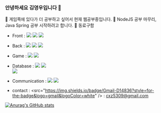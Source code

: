 ### 안녕하세요 김영우입니다 👋

🌱 게임쪽에 있다가 더 공부하고 싶어서 현재 웹공부중입니다.
🚩 NodeJS 공부 마무리, Java Spring 공부 시작하려고 합니다.
👯 동료구함

- Front :
<span><img src="https://img.shields.io/badge/HTML-e34f26?style=flat-square&logo=html5&logoColor=white"/></span>
<span><img src="https://img.shields.io/badge/CSS-1572b6?style=flat&logo=css3&logoColor=white"/></span>
<span><img src="https://img.shields.io/badge/JavaScript-F7DF1E?style=flat&logo=JavaScript&logoColor=white"/></span>

- Back :
<span><img src="https://img.shields.io/badge/Node.js-339933?style=flat-square&logo=Node.js&logoColor=white"/></span>
<span><img src="https://img.shields.io/badge/Docker-2496ED?style=flat-square&logo=Docker&logoColor=white"/></span>
<span><img src="https://img.shields.io/badge/AWS-232F3E?style=flat&logo=AWS&logoColor=white"/></span>

- Game :
<span><img src="https://img.shields.io/badge/.Net-512BD4?style=flat-square&logo=.NET&logoColor=white"/><span>
<span><img src="https://img.shields.io/badge/Unity-000000?style=flat-square&logo=Unity&logoColor=white"/><span>

- Database : 
<span><img src="https://img.shields.io/badge/MySQL-4479A1?style=flat&logo=MySQL&logoColor=white"/></span>
<span><img src="https://img.shields.io/badge/MongoDB-47A248?style=flat&logo=MongoDB&logoColor=white"/></span><br/>
<span><img src="https://img.shields.io/badge/PostgreSQL-4169E1?style=flat&logo=PostgreSQL&logoColor=white"/></span><br/>

- Communication :
<span><img src="https://img.shields.io/badge/GitHub-181717?style=flat&logo=github&logoColor=white"/></span>
<span><img src="https://img.shields.io/badge/Bitbucket-0052CC?style=flat&logo=Bitbucket&logoColor=white"/></span>
  
 - contact :
<span><src="https://img.shields.io/badge/Gmail-D14836?style=for-the-badge&logo=gmail&logoColor=white" /></span> 
 : cxz5309@gmail.com
  
[![Anurag's GitHub stats](https://github-readme-stats.vercel.app/api?username=cxz5309)](https://github.com/cxz5309/github-readme-stats)

<!--
**cxz5309/cxz5309** is a ✨ _special_ ✨ repository because its `README.md` (this file) appears on your GitHub profile.

Here are some ideas to get you started:

- 🔭 I’m currently working on ...
- 🌱 I’m currently learning ...
- 👯 I’m looking to collaborate on ...
- 🤔 I’m looking for help with ...
- 💬 Ask me about ...
- 📫 How to reach me: ...
- 😄 Pronouns: ...
- ⚡ Fun fact: ...
-->
